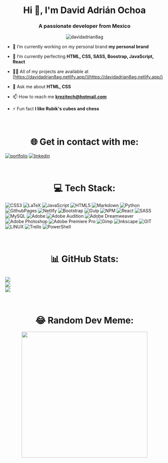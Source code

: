 <h1 align="center">Hi 👋, I'm David Adrián Ochoa</h1>
<h3 align="center">A passionate developer from Mexico</h3>

<p align="center"> <img src="https://komarev.com/ghpvc/?username=davidadrian8ag&label=Profile%20views&color=0e75b6&style=flat" alt="davidadrian8ag" /> </p>

- 🔭 I’m currently working on my personal brand **my personal brand**

- 🌱 I’m currently perfecting **HTML, CSS, SASS, Boostrap, JavaScript, React**

- 👨‍💻 All of my projects are available at [https://davidadrian8ag.netlify.app/](https://davidadrian8ag.netlify.app/)

- 💬 Ask me about **HTML, CSS**

- 📫 How to reach me **krezitech@hotmail.com**

- ⚡ Fun fact **I like Rubik's cubes and chess**

<h1 align="center"><br> 🌐 Get in contact with me:</h1>


[![portfolio](https://img.shields.io/badge/my_portfolio-000?style=for-the-badge&logo=ko-fi&logoColor=white)](https://davidadrian8a.is-a.dev/)
[![linkedin](https://img.shields.io/badge/linkedin-0A66C2?style=for-the-badge&logo=linkedin&logoColor=white)](https://linkedin.com/in/davidadrian8a)

<h1 align="center"><br>💻 Tech Stack:</h1>
 
![CSS3](https://img.shields.io/badge/css3-%231572B6.svg?style=for-the-badge&logo=css3&logoColor=white) ![LaTeX](https://img.shields.io/badge/latex-%23008080.svg?style=for-the-badge&logo=latex&logoColor=white) ![JavaScript](https://img.shields.io/badge/javascript-%23323330.svg?style=for-the-badge&logo=javascript&logoColor=%23F7DF1E) ![HTML5](https://img.shields.io/badge/html5-%23E34F26.svg?style=for-the-badge&logo=html5&logoColor=white) ![Markdown](https://img.shields.io/badge/markdown-%23000000.svg?style=for-the-badge&logo=markdown&logoColor=white) ![Python](https://img.shields.io/badge/python-3670A0?style=for-the-badge&logo=python&logoColor=ffdd54) ![GithubPages](https://img.shields.io/badge/github%20pages-121013?style=for-the-badge&logo=github&logoColor=white) ![Netlify](https://img.shields.io/badge/netlify-%23000000.svg?style=for-the-badge&logo=netlify&logoColor=#00C7B7) ![Bootstrap](https://img.shields.io/badge/bootstrap-%238511FA.svg?style=for-the-badge&logo=bootstrap&logoColor=white) ![Gulp](https://img.shields.io/badge/GULP-%23CF4647.svg?style=for-the-badge&logo=gulp&logoColor=white) ![NPM](https://img.shields.io/badge/NPM-%23CB3837.svg?style=for-the-badge&logo=npm&logoColor=white) ![React](https://img.shields.io/badge/react-%2320232a.svg?style=for-the-badge&logo=react&logoColor=%2361DAFB) ![SASS](https://img.shields.io/badge/SASS-hotpink.svg?style=for-the-badge&logo=SASS&logoColor=white) ![MySQL](https://img.shields.io/badge/mysql-%2300000f.svg?style=for-the-badge&logo=mysql&logoColor=white) ![Adobe](https://img.shields.io/badge/adobe-%23FF0000.svg?style=for-the-badge&logo=adobe&logoColor=white) ![Adobe Audition](https://img.shields.io/badge/Adobe%20Audition-9999FF.svg?style=for-the-badge&logo=Adobe%20Audition&logoColor=white) ![Adobe Dreamweaver](https://img.shields.io/badge/Adobe%20Dreamweaver-FF61F6.svg?style=for-the-badge&logo=Adobe%20Dreamweaver&logoColor=white) ![Adobe Photoshop](https://img.shields.io/badge/adobe%20photoshop-%2331A8FF.svg?style=for-the-badge&logo=adobe%20photoshop&logoColor=white) ![Adobe Premiere Pro](https://img.shields.io/badge/Adobe%20Premiere%20Pro-9999FF.svg?style=for-the-badge&logo=Adobe%20Premiere%20Pro&logoColor=white) ![Gimp](https://img.shields.io/badge/Gimp-657D8B?style=for-the-badge&logo=gimp&logoColor=FFFFFF) ![Inkscape](https://img.shields.io/badge/Inkscape-e0e0e0?style=for-the-badge&logo=inkscape&logoColor=080A13) ![GIT](https://img.shields.io/badge/Git-fc6d26?style=for-the-badge&logo=git&logoColor=white) ![LINUX](https://img.shields.io/badge/Linux-FCC624?style=for-the-badge&logo=linux&logoColor=black) ![Trello](https://img.shields.io/badge/Trello-%23026AA7.svg?style=for-the-badge&logo=Trello&logoColor=white) ![PowerShell](https://img.shields.io/badge/PowerShell-%235391FE.svg?style=for-the-badge&logo=powershell&logoColor=white)


<h1 align="center"><br>📊 GitHub Stats:</h1>
 
![](https://github-readme-stats.vercel.app/api?username=DavidAdrian8ag&theme=blueberry&hide_border=false&include_all_commits=false&count_private=false)<br/>
![](https://github-readme-streak-stats.herokuapp.com/?user=DavidAdrian8ag&theme=blueberry&hide_border=false)<br/>
![](https://github-readme-stats.vercel.app/api/top-langs/?username=DavidAdrian8ag&theme=blueberry&hide_border=false&include_all_commits=false&count_private=false&layout=compact)
--

<h1 align="center"><br>😂 Random Dev Meme:</h1>

  <div align="center"> <img src='https://randommeme-five.vercel.app/' style="height: 400px;"/></div>


